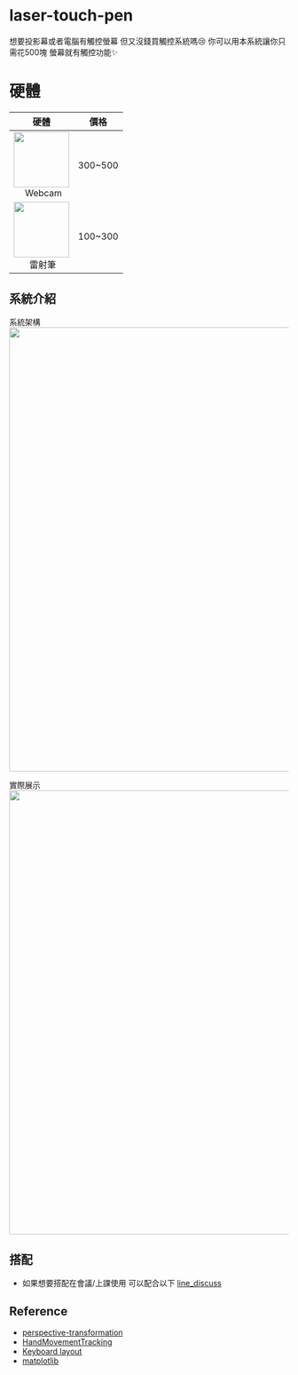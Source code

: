 # laser-touch-pen

想要投影幕或者電腦有觸控螢幕 但又沒錢買觸控系統嗎:cry: 你可以用本系統讓你只需花500塊 螢幕就有觸控功能:sparkles:

# 硬體

| 硬體 | 價格 |
| -------- | -------- |
| <img src="https://i.imgur.com/H4CZ4Kg.jpg" width="100"><br>&ensp;&ensp;&nbsp;Webcam | 300~500 |
| <img src="https://i.imgur.com/8OK6oh5.jpg" width="100"><br>&emsp;&ensp;&nbsp;雷射筆 | 100~300 |

## 系統介紹

系統架構
<img src="https://i.imgur.com/3ORQjNK.jpg" width="800">

實際展示
<img src="https://i.imgur.com/37Qr7Ll.gif" width="800">

## 搭配

* 如果想要搭配在會議/上課使用 可以配合以下 [line_discuss](https://github.com/superj80820/line_discuss)

## Reference
* [perspective-transformation](https://pysource.com/2018/02/14/perspective-transformation-opencv-3-4-with-python-3-tutorial-13/)
* [HandMovementTracking](https://github.com/akshaybahadur21/HandMovementTracking)
* [Keyboard layout](https://stackoverflow.com/questions/5154530/wxpython-nested-sizers-and-little-square-in-top-left-corner)
* [matplotlib](https://juejin.im/post/5b801d8de51d4538940024e5)


